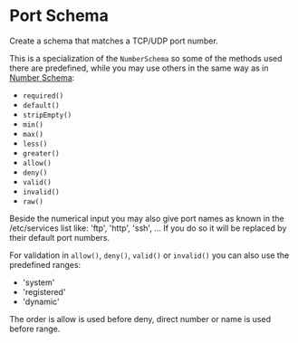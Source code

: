 # Port Schema

Create a schema that matches a TCP/UDP port number.

This is a specialization of the `NumberSchema` so some of the methods used there are predefined,
while you may use others in the same way as in [Number Schema](number.md):
- `required()`
- `default()`
- `stripEmpty()`
- `min()`
- `max()`
- `less()`
- `greater()`
- `allow()`
- `deny()`
- `valid()`
- `invalid()`
- `raw()`

Beside the numerical input you may also give port names as known in the /etc/services
list like: 'ftp', 'http', 'ssh', ... If you do so it will be replaced by their default port numbers.

For validation in `allow()`, `deny()`, `valid()` or `invalid()`
you can also use the predefined ranges:
- 'system'
- 'registered'
- 'dynamic'

The order is allow is used before deny, direct number or name is used before range.
